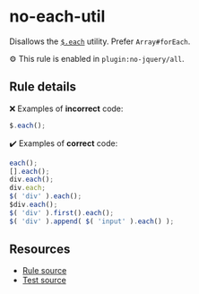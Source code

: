 # no-each-util

Disallows the [`$.each`](https://api.jquery.com/jQuery.each/) utility. Prefer `Array#forEach`.

⚙️ This rule is enabled in `plugin:no-jquery/all`.

## Rule details

❌ Examples of **incorrect** code:
```js
$.each();
```

✔️ Examples of **correct** code:
```js
each();
[].each();
div.each();
div.each;
$( 'div' ).each();
$div.each();
$( 'div' ).first().each();
$( 'div' ).append( $( 'input' ).each() );
```

## Resources

* [Rule source](/src/rules/no-each-util.js)
* [Test source](/tests/rules/no-each-util.js)
